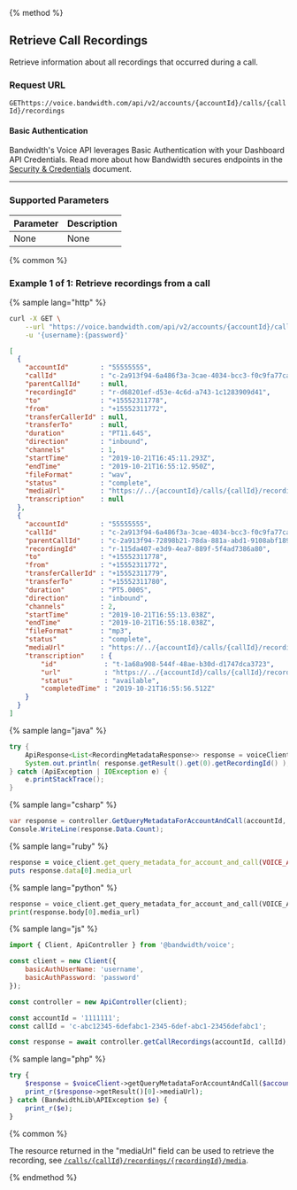 {% method %}

## Retrieve Call Recordings
Retrieve information about all recordings that occurred during a call.

### Request URL

<code class="get">GET</code>`https://voice.bandwidth.com/api/v2/accounts/{accountId}/calls/{callId}/recordings`

#### Basic Authentication

Bandwidth's Voice API leverages Basic Authentication with your Dashboard API Credentials. Read more about how Bandwidth secures endpoints in the [Security & Credentials](../../../guides/accountCredentials.md) document.

---

### Supported Parameters

| Parameter | Description |
|:----------|:------------|
| None      | None        |

{% common %}

### Example 1 of 1: Retrieve recordings from a call

{% sample lang="http" %}

```bash
curl -X GET \
    --url "https://voice.bandwidth.com/api/v2/accounts/{accountId}/calls/{callId}/recordings" \
    -u '{username}:{password}'
```

```json
[
  {
    "accountId"        : "55555555",
    "callId"           : "c-2a913f94-6a486f3a-3cae-4034-bcc3-f0c9fa77ca2f",
    "parentCallId"     : null,
    "recordingId"      : "r-d68201ef-d53e-4c6d-a743-1c1283909d41",
    "to"               : "+15552311778",
    "from"             : "+15552311772",
    "transferCallerId" : null,
    "transferTo"       : null,
    "duration"         : "PT11.64S",
    "direction"        : "inbound",
    "channels"         : 1,
    "startTime"        : "2019-10-21T16:45:11.293Z",
    "endTime"          : "2019-10-21T16:55:12.950Z",
    "fileFormat"       : "wav",
    "status"           : "complete",
    "mediaUrl"         : "https://../{accountId}/calls/{callId}/recordings/{recordingId-1}/media",
    "transcription"    : null
  },
  {
    "accountId"        : "55555555",
    "callId"           : "c-2a913f94-6a486f3a-3cae-4034-bcc3-f0c9fa77ca2f",
    "parentCallId"     : "c-2a913f94-72898b21-78da-881a-abd1-9108abf189a0",
    "recordingId"      : "r-115da407-e3d9-4ea7-889f-5f4ad7386a80",
    "to"               : "+15552311778",
    "from"             : "+15552311772",
    "transferCallerId" : "+15552311779",
    "transferTo"       : "+15552311780",
    "duration"         : "PT5.000S",
    "direction"        : "inbound",
    "channels"         : 2,
    "startTime"        : "2019-10-21T16:55:13.038Z",
    "endTime"          : "2019-10-21T16:55:18.038Z",
    "fileFormat"       : "mp3",
    "status"           : "complete",
    "mediaUrl"         : "https://../{accountId}/calls/{callId}/recordings/{recordingId-2}/media",
    "transcription"    : {
        "id"            : "t-1a68a908-544f-48ae-b30d-d1747dca3723",
        "url"           : "https://../{accountId}/calls/{callId}/recordings/{recordingId-2}/transcription",
        "status"        : "available",
        "completedTime" : "2019-10-21T16:55:56.512Z"
    }
  }
]
```

{% sample lang="java" %}

```java
try {
    ApiResponse<List<RecordingMetadataResponse>> response = voiceClient.getQueryMetadataForAccountAndCall(VOICE_ACCOUNT_ID, "callId");
    System.out.println( response.getResult().get(0).getRecordingId() );
} catch (ApiException | IOException e) {
    e.printStackTrace();
}
```

{% sample lang="csharp" %}

```csharp
var response = controller.GetQueryMetadataForAccountAndCall(accountId, callId);
Console.WriteLine(response.Data.Count);
```

{% sample lang="ruby" %}

```ruby
response = voice_client.get_query_metadata_for_account_and_call(VOICE_ACCOUNT_ID, call_id)
puts response.data[0].media_url
```

{% sample lang="python" %}

```python
response = voice_client.get_query_metadata_for_account_and_call(VOICE_ACCOUNT_ID, call_id)
print(response.body[0].media_url)
```

{% sample lang="js" %}

```js
import { Client, ApiController } from '@bandwidth/voice';

const client = new Client({
    basicAuthUserName: 'username',
    basicAuthPassword: 'password'
});

const controller = new ApiController(client);

const accountId = '1111111';
const callId = 'c-abc12345-6defabc1-2345-6def-abc1-23456defabc1';

const response = await controller.getCallRecordings(accountId, callId);
```

{% sample lang="php" %}

```php
try {
    $response = $voiceClient->getQueryMetadataForAccountAndCall($accountId, $callId)
    print_r($response->getResult()[0]->mediaUrl);
} catch (BandwidthLib\APIException $e) {
    print_r($e);
}
```

{% common %}

The resource returned in the "mediaUrl" field can be used to retrieve the recording, see [`/calls/{callId}/recordings/{recordingId}/media`](getCallsCallIdRecordingsRecordingIdMedia.md).

{% endmethod %}
